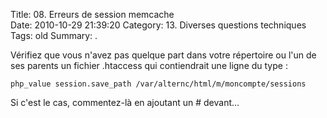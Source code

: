 Title: 08. Erreurs de session memcache  
Date: 2010-10-29 21:39:20
Category: 13. Diverses questions techniques
Tags: old
Summary:  . 



Vérifiez que vous n'avez pas quelque part dans votre répertoire ou l'un de ses parents un fichier .htaccess qui contiendrait une ligne du type :

````
php_value session.save_path /var/alternc/html/m/moncompte/sessions
````

Si c'est le cas, commentez-là en ajoutant un # devant...
